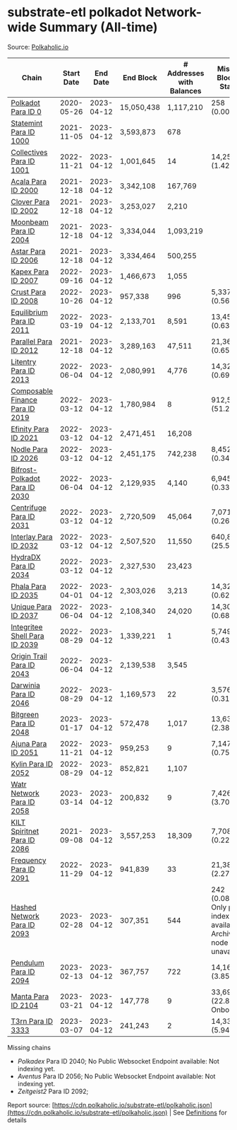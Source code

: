 # substrate-etl polkadot Network-wide Summary (All-time)

Source: [Polkaholic.io](https://polkaholic.io)


| Chain            | Start Date | End Date | End Block | # Addresses with Balances | Missing Blocks / Status |
| ---------------- | ---------- | ---------| --------- | ------------------------- | ----------------------- |
| [Polkadot Para ID 0](/polkadot/0-polkadot) | 2020-05-26 | 2023-04-12 | 15,050,438 |  1,117,210 | 258 (0.00%)  |
| [Statemint Para ID 1000](/polkadot/1000-statemint) | 2021-11-05 | 2023-04-12 | 3,593,873 |  678 |    |
| [Collectives Para ID 1001](/polkadot/1001-collectives) | 2022-11-21 | 2023-04-12 | 1,001,645 |  14 | 14,253 (1.42%)  |
| [Acala Para ID 2000](/polkadot/2000-acala) | 2021-12-18 | 2023-04-12 | 3,342,108 |  167,769 |    |
| [Clover Para ID 2002](/polkadot/2002-clover) | 2021-12-18 | 2023-04-12 | 3,253,027 |  2,210 |    |
| [Moonbeam Para ID 2004](/polkadot/2004-moonbeam) | 2021-12-18 | 2023-04-12 | 3,334,044 |  1,093,219 |    |
| [Astar Para ID 2006](/polkadot/2006-astar) | 2021-12-18 | 2023-04-12 | 3,334,464 |  500,255 |    |
| [Kapex Para ID 2007](/polkadot/2007-kapex) | 2022-09-16 | 2023-04-12 | 1,466,673 |  1,055 |    |
| [Crust Para ID 2008](/polkadot/2008-crust) | 2022-10-26 | 2023-04-12 | 957,338 |  996 | 5,337 (0.56%)  |
| [Equilibrium Para ID 2011](/polkadot/2011-equilibrium) | 2022-03-19 | 2023-04-12 | 2,133,701 |  8,591 | 13,459 (0.63%)  |
| [Parallel Para ID 2012](/polkadot/2012-parallel) | 2021-12-18 | 2023-04-12 | 3,289,163 |  47,511 | 21,367 (0.65%)  |
| [Litentry Para ID 2013](/polkadot/2013-litentry) | 2022-06-04 | 2023-04-12 | 2,080,991 |  4,776 | 14,322 (0.69%)  |
| [Composable Finance Para ID 2019](/polkadot/2019-composable) | 2022-03-12 | 2023-04-12 | 1,780,984 |  8 | 912,578 (51.24%)  |
| [Efinity Para ID 2021](/polkadot/2021-efinity) | 2022-03-12 | 2023-04-12 | 2,471,451 |  16,208 |    |
| [Nodle Para ID 2026](/polkadot/2026-nodle) | 2022-03-12 | 2023-04-12 | 2,451,175 |  742,238 | 8,452 (0.34%)  |
| [Bifrost-Polkadot Para ID 2030](/polkadot/2030-bifrost-dot) | 2022-06-04 | 2023-04-12 | 2,129,935 |  4,140 | 6,945 (0.33%)  |
| [Centrifuge Para ID 2031](/polkadot/2031-centrifuge) | 2022-03-12 | 2023-04-12 | 2,720,509 |  45,064 | 7,071 (0.26%)  |
| [Interlay Para ID 2032](/polkadot/2032-interlay) | 2022-03-12 | 2023-04-12 | 2,507,520 |  11,550 | 640,874 (25.56%)  |
| [HydraDX Para ID 2034](/polkadot/2034-hydradx) | 2022-03-12 | 2023-04-12 | 2,327,530 |  23,423 |    |
| [Phala Para ID 2035](/polkadot/2035-phala) | 2022-04-01 | 2023-04-12 | 2,303,026 |  3,213 | 14,326 (0.62%)  |
| [Unique Para ID 2037](/polkadot/2037-unique) | 2022-06-04 | 2023-04-12 | 2,108,340 |  24,020 | 14,301 (0.68%)  |
| [Integritee Shell Para ID 2039](/polkadot/2039-integritee-shell) | 2022-08-29 | 2023-04-12 | 1,339,221 |  1 | 5,749 (0.43%)  |
| [Origin Trail Para ID 2043](/polkadot/2043-origintrail) | 2022-06-04 | 2023-04-12 | 2,139,538 |  3,545 |    |
| [Darwinia Para ID 2046](/polkadot/2046-darwinia) | 2022-08-29 | 2023-04-12 | 1,169,573 |  22 | 3,576 (0.31%)  |
| [Bitgreen Para ID 2048](/polkadot/2048-bitgreen) | 2023-01-17 | 2023-04-12 | 572,478 |  1,017 | 13,638 (2.38%)  |
| [Ajuna Para ID 2051](/polkadot/2051-ajuna) | 2022-11-21 | 2023-04-12 | 959,253 |  9 | 7,147 (0.75%)  |
| [Kylin Para ID 2052](/polkadot/2052-kylin) | 2022-08-29 | 2023-04-12 | 852,821 |  1,107 |    |
| [Watr Network Para ID 2058](/polkadot/2058-watr) | 2023-03-14 | 2023-04-12 | 200,832 |  9 | 7,426 (3.70%)  |
| [KILT Spiritnet Para ID 2086](/polkadot/2086-kilt) | 2021-09-08 | 2023-04-12 | 3,557,253 |  18,309 | 7,708 (0.22%)  |
| [Frequency Para ID 2091](/polkadot/2091-frequency) | 2022-11-29 | 2023-04-12 | 941,839 |  33 | 21,384 (2.27%)  |
| [Hashed Network Para ID 2093](/polkadot/2093-hashed) | 2023-02-28 | 2023-04-12 | 307,351 |  544 | 242 (0.08%) Only partial index available: Archive node unavailable |
| [Pendulum Para ID 2094](/polkadot/2094-pendulum) | 2023-02-13 | 2023-04-12 | 367,757 |  722 | 14,163 (3.85%)  |
| [Manta Para ID 2104](/polkadot/2104-manta) | 2023-03-21 | 2023-04-12 | 147,778 |  9 | 33,698 (22.80%) Onboarding |
| [T3rn Para ID 3333](/polkadot/3333-t3rn) | 2023-03-07 | 2023-04-12 | 241,243 |  2 | 14,331 (5.94%)  |

Missing chains


* *Polkadex* Para ID 2040; No Public Websocket Endpoint available: Not indexing yet.
* *Aventus* Para ID 2056; No Public Websocket Endpoint available: Not indexing yet.
* *Zeitgeist2* Para ID 2092; 

Report source: [https://cdn.polkaholic.io/substrate-etl/polkaholic.json](https://cdn.polkaholic.io/substrate-etl/polkaholic.json) | See [Definitions](/DEFINITIONS.md) for details
